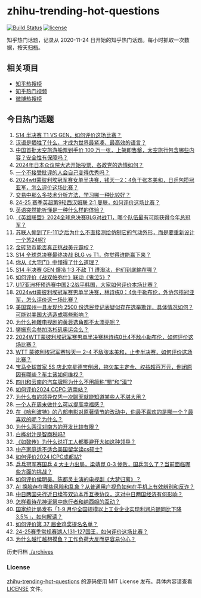 # zhihu-trending-hot-questions

[![Build Status](https://github.com/justjavac/zhihu-trending-hot-questions/workflows/ci/badge.svg?branch=master)](https://github.com/justjavac/zhihu-trending-hot-questions/actions)
[![license](https://img.shields.io/github/license/justjavac/zhihu-trending-hot-questions)](https://github.com/justjavac/zhihu-trending-hot-questions/blob/master/LICENSE)

知乎热门话题，记录从 2020-11-24
日开始的知乎热门话题。每小时抓取一次数据，按天[归档](./archives)。

## 相关项目

- [知乎热搜榜](https://github.com/justjavac/zhihu-trending-top-search)
- [知乎热门视频](https://github.com/justjavac/zhihu-trending-hot-video)
- [微博热搜榜](https://github.com/justjavac/weibo-trending-hot-search)

## 今日热门话题

<!-- BEGIN -->
<!-- 最后更新时间 Mon Oct 28 2024 05:16:27 GMT+0800 (China Standard Time) -->

1. [S14 半决赛 T1 VS GEN，如何评价这场比赛？](https://www.zhihu.com/question/2264444876)
1. [汉语是牺牲了什么，才成为世界最紧凑、最高效的语言？](https://www.zhihu.com/question/309064079)
1. [中国首批太空旅游船票到手价 100 万一张，上架即售罄，太空旅行包含哪些内容？安全性有保障吗？](https://www.zhihu.com/question/1920008513)
1. [2024年日本众议院大选开始投票，各政党的选情如何？](https://www.zhihu.com/question/2185373100)
1. [一个不接受批评的人会自己变得优秀吗？](https://www.zhihu.com/question/796425981)
1. [2024wtt蒙彼利埃冠军赛女单半决赛，钱天一2：4负于张本美和，日乒包揽冠亚军，怎么评价这场比赛？](https://www.zhihu.com/question/2265081443)
1. [交易中那么多技术分析方法，学习哪一种比较好？](https://www.zhihu.com/question/662838007)
1. [24-25 赛季英超第9轮西汉姆联 2:1 曼联，如何评价这场比赛？](https://www.zhihu.com/question/2273376984)
1. [英语突然能听懂是一种什么样的体验？](https://www.zhihu.com/question/302832697)
1. [《英雄联盟》2024全球总决赛BLG对战T1，哪个队伍最有可能获得今年总冠军？](https://www.zhihu.com/question/2283040668)
1. [苏联人偷到了F-111之后为什么不直接测绘仿制它的气动外形，而是要重新设计一个苏24呢?](https://www.zhihu.com/question/1617848863)
1. [金砖货币能否真正挑战美元霸权？](https://www.zhihu.com/question/2083431911)
1. [S14 全球总决赛最终决战 BLG vs T1，你觉得谁能赢下来？](https://www.zhihu.com/question/2282996347)
1. [你从《大宅门》中懂得了什么道理？](https://www.zhihu.com/question/1751854310)
1. [S14 半决赛 GEN 爆冷 1:3 不敌 T1 遭淘汰，他们到底输在哪？](https://www.zhihu.com/question/2282956495)
1. [如何评价《战双帕弥什》联动《鬼泣5》?](https://www.zhihu.com/question/2242278688)
1. [U17亚洲杯预选赛中国2:2战平韩国，大家如何评价本场比赛？](https://www.zhihu.com/question/2270886547)
1. [2024wtt蒙彼利埃冠军赛男单半决赛，林诗栋0：4负于勒布伦，外协包揽冠亚军，怎么评价这一场比赛？](https://www.zhihu.com/question/2272889629)
1. [美国宾州一县发现约 2500 份选民登记表疑似存在选举欺诈，具体情况如何？可能对美国大选造成哪些影响？](https://www.zhihu.com/question/2177773793)
1. [为什么神雕电视剧的黄蓉选角都不太漂亮呢？](https://www.zhihu.com/question/944961972)
1. [樊振东会参加洛杉矶奥运会么？](https://www.zhihu.com/question/895068454)
1. [2024WTT蒙彼利埃冠军赛男单半决赛林诗栋0比4不敌小勒布伦，如何评价这场比赛？](https://www.zhihu.com/question/2272776032)
1. [WTT 蒙彼利埃冠军赛钱天一 2-4 不敌张本美和，止步半决赛，如何评价这场比赛？](https://www.zhihu.com/question/2264589581)
1. [宝马全球首家 5S 店北京星德宝倒闭，拖欠车主定金、权益超百万元，倒闭原因有哪些？车主该如何维权？](https://www.zhihu.com/question/1921742280)
1. [四川和云南的汽车牌照为什么不用简称“蜀”和“滇”?](https://www.zhihu.com/question/770924199)
1. [如何评价2024 CCPC 济南站？](https://www.zhihu.com/question/1287936914)
1. [为什么有的领导仅凭一次聊天就能知道某些人不堪大用？](https://www.zhihu.com/question/668009848)
1. [一个人在周末做什么可以提高幸福感？](https://www.zhihu.com/question/664641936)
1. [在《哈利波特》的八部电影对原著情节的改动中，你最不喜欢的是哪一个？最喜欢的呢？为什么？](https://www.zhihu.com/question/48713881)
1. [为什么两汉对南方的开发比较有限？](https://www.zhihu.com/question/1485803561)
1. [白桦树汁是智商税吗?](https://www.zhihu.com/question/654509491)
1. [《如懿传》为什么说打工人都要避开大如这种领导？](https://www.zhihu.com/question/666510797)
1. [中产家庭适不适合美国留学读cs硕士?](https://www.zhihu.com/question/667854141)
1. [如何评价2024 ICPC成都站?](https://www.zhihu.com/question/1698291104)
1. [乒乓冠军赛国乒 4 大主力出局，梁靖崑 0-3 惨败，国乒怎么了？当前面临哪些方面的挑战？](https://www.zhihu.com/question/2176614082)
1. [如何评价侯明昊、陈都灵主演的电视剧《大梦归离》？](https://www.zhihu.com/question/1773296829)
1. [AI 换脸存在哪些风险和乱象？从普通用户视角如何在手机上有效辨别和反诈？](https://www.zhihu.com/question/2229937263)
1. [中日两国央行近日续签双边本币互换协议，这对中日两国经济有何影响？](https://www.zhihu.com/question/2033798954)
1. [怎样看待花神诞祭中旅行者和纳西妲的互动？](https://www.zhihu.com/question/2156147450)
1. [国家统计局发布「1-9 月份全国规模以上工业企业实现利润总额同比下降 3.5%」，如何解读？](https://www.zhihu.com/question/2219530429)
1. [如何评价第 37 届金鸡奖提名名单？](https://www.zhihu.com/question/2225824649)
1. [24-25赛季常规赛湖人131-127国王，如何评价这场比赛？](https://www.zhihu.com/question/2231599088)
1. [为什么越忙越想摸鱼？工作负荷大反而更容易分心？](https://www.zhihu.com/question/828054653)

<!-- END -->

历史归档 [./archives](./archives)

### License

[zhihu-trending-hot-questions](https://github.com/justjavac/zhihu-trending-hot-questions)
的源码使用 MIT License 发布。具体内容请查看 [LICENSE](./LICENSE) 文件。
